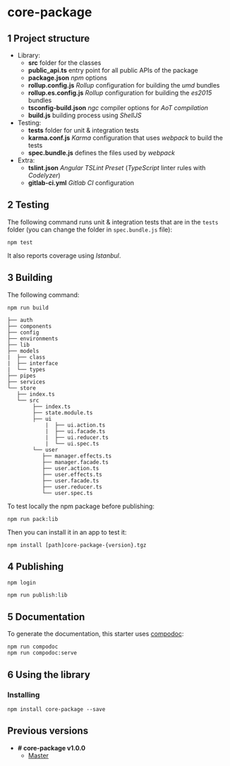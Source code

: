 
# core-package

## <a name="1"></a>1 Project structure
- Library:
    - **src** folder for the classes
    - **public_api.ts** entry point for all public APIs of the package
    - **package.json** _npm_ options
    - **rollup.config.js** _Rollup_ configuration for building the _umd_ bundles
    - **rollup.es.config.js** _Rollup_ configuration for building the _es2015_ bundles
    - **tsconfig-build.json** _ngc_ compiler options for _AoT compilation_
    - **build.js** building process using _ShellJS_
- Testing:
    - **tests** folder for unit & integration tests
    - **karma.conf.js** _Karma_ configuration that uses _webpack_ to build the tests
    - **spec.bundle.js** defines the files used by _webpack_
- Extra:
    - **tslint.json**  _Angular TSLint Preset_ (_TypeScript_ linter rules with _Codelyzer_)
    - **gitlab-ci.yml** _Gitlab CI_ configuration



## <a name="2"></a>2 Testing
The following command runs unit & integration tests that are in the `tests` folder (you can change the folder in `spec.bundle.js` file): 
```Shell
npm test 
```
It also reports coverage using _Istanbul_.
## <a name="3"></a>3 Building
The following command:
```Shell
npm run build
```
```
├── auth
├── components
├── config
├── environments
├── lib
├── models
|  ├── class
|  ├── interface
|  └── types
├── pipes
├── services
└── store
   ├── index.ts
   └── src
	    ├── index.ts
   		├── state.module.ts
		├── ui
			|  ├── ui.action.ts
			|  ├── ui.facade.ts
			|  ├── ui.reducer.ts
			|  └── ui.spec.ts
		└── user
		   ├── manager.effects.ts
		   ├── manager.facade.ts
		   ├── user.action.ts
		   ├── user.effects.ts
		   ├── user.facade.ts
		   ├── user.reducer.ts
		   └── user.spec.ts
```
To test locally the npm package before publishing:
```Shell
npm run pack:lib
```
Then you can install it in an app to test it:
```Shell
npm install [path]core-package-{version}.tgz
```

## <a name="4"></a>4 Publishing
```Shell
npm login
```
```Shell
npm run publish:lib
```

## <a name="5"></a>5 Documentation
To generate the documentation, this starter uses [compodoc](https://github.com/compodoc/compodoc):
```Shell
npm run compodoc
npm run compodoc:serve 
```

## <a name="6"></a>6 Using the library
### Installing
```Shell
npm install core-package --save 
```
## <a name="previous-versions"></a>Previous versions
- **# core-package v1.0.0**
    - [Master](https://github.com/wassef911/typify)
